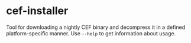 # cef-installer

Tool for downloading a nightly CEF binary and decompress it in a defined platform-specific manner. Use `--help` to get information about usage.